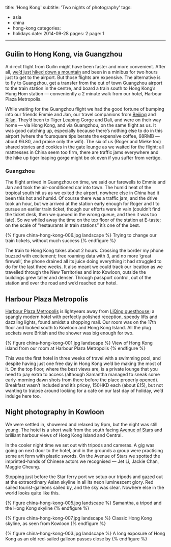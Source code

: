 title: 'Hong Kong'
subtitle: 'Two nights of photography'
tags:
  - asia
  - china
  - hong-kong
categories:
  - holidays
date: 2014-09-28
pages: 2
page: 1
---

## Guilin to Hong Kong, via Guangzhou

A direct flight from Guilin might have been faster and more convenient. After all, [we’d just hiked down a mountain](/2014/09/longsheng-rice-terraces-china/) and been in a minibus for two hours just to get to the airport. But those flights are expensive. The alternative is to fly to Guangzhou, get a transfer from the out of town Guangzhou airport to the train station in the centre, and board a train south to Hong Kong’s Hung Hom station — conveniently a 2 minute walk from our hotel, Harbour Plaza Metropolis.

While waiting for the Guangzhou flight we had the good fortune of bumping into our friends Emmie and Jan, our travel companions from [Beijing](/2014/09/beijing-china/2/) and [Xi’an](/2014/09/xian-china/2/). They’d been to Tiger Leaping Gorge and Dali, and were on their way home — via Hong Kong, and via Guangzhou, on the same flight as us. It was good catching up, especially because there’s nothing else to do in this airport (where the foursquare tips berate the expensive coffee, 68RMB — about £6.80, and praise only the wifi). The six of us (Roger and Mieke too) shared stories and cookies in the gate lounge as we waited for the flight; all mattresses in China seem too firm, there are traffic jams everywhere and the hike up tiger leaping gorge might be ok even if you suffer from vertigo.

### Guangzhou

The flight arrived in Guangzhou on time, we said our farewells to Emmie and Jan and took the air-conditioned car into town. The humid heat of the tropical south hit us as we exited the airport, nowhere else in China had it been this hot and humid. Of course there was a traffic jam, and the drive took an hour, but we arrived at the station early enough for Roger and I to pursue an earlier train ticket, though our efforts were in vain (couldn’t find the ticket desk, then we queued in the wrong queue, and then it was too late). So we whiled away the time on the top floor of the station at E-taste; on the scale of “restaurants in train stations” it’s one of the best.

{% figure china-hong-kong-006.jpg landscape %}
Trying to change our train tickets, without much success
{% endfigure %}

The train to Hong Kong takes about 2 hours. Crossing the border my phone buzzed with excitement; free roaming data with 3, and no more ‘great firewall’, the phone drained all its juice doing everything it had struggled to do for the last three weeks. It also meant we could track our location as we travelled through the New Territories and into Kowloon, outside the buildings grew taller and denser. Through passport control, out of the station and over the road and we’d reached our hotel.

## Harbour Plaza Metropolis

[Harbour Plaza Metropolis](http://www.tripadvisor.co.uk/Hotel_Review-g294217-d305854-Reviews-Harbour_Plaza_Metropolis-Hong_Kong.html) is lightyears away from [LiQing guesthouse](/2014/09/longsheng-rice-terraces-china/); a spangly modern hotel with perfectly polished reception, speedy lifts and dazzling lights, found amidst a shopping mall. Our room was on the 17th floor and looked south to Kowloon and Hong Kong Island. All the plug sockets were British and the shower was big enough for two.

{% figure china-hong-kong-001.jpg landscape %}
View of Hong Kong island from our room at Harbour Plaza Metropolis
{% endfigure %}

This was the first hotel in three weeks of travel with a swimming pool, and despite having just one free day in Hong Kong we’d be making the most of it. On the top floor, where the best views are, is a private lounge that you need to pay extra to access (although Samantha managed to sneak some early-morning dawn shots from there before the place properly opened). Breakfast wasn’t included and it’s pricey, 150HKD each (about £15), but not wanting to traipse around looking for a cafe on our last day of holiday, we’d indulge here too.

## Night photography in Kowloon

We were settled in, showered and relaxed by 9pm, but the night was still young. The hotel is a short walk from the south facing [Avenue of Stars](http://www.avenueofstars.com.hk/eng/home.asp) and brilliant harbour views of Hong Kong Island and Central.

In the cooler night time we set out with tripods and cameras. A gig was going on next door to the hotel, and in the grounds a group were practising some art form with plastic swords. On the Avenue of Stars we spotted the imprinted-hands of Chinese actors we recognised — Jet Li, Jackie Chan, Maggie Cheung.

Stopping just before the Star ferry port we setup our tripods and gazed out at the extraordinary Asian skyline in all its neon luminescent glory. Red sailed tourist-galleons sailed by, and the sky was clear. Nowhere else in the world looks quite like this.

{% figure china-hong-kong-005.jpg landscape %}
Samantha, a tripod and the Hong Kong skyline
{% endfigure %}

{% figure china-hong-kong-007.jpg landscape %}
Classic Hong Kong skyline, as seen from Kowloon
{% endfigure %}

{% figure china-hong-kong-003.jpg landscape %}
A long exposure of Hong Kong as an old red-sailed galleon passes close by
{% endfigure %}
